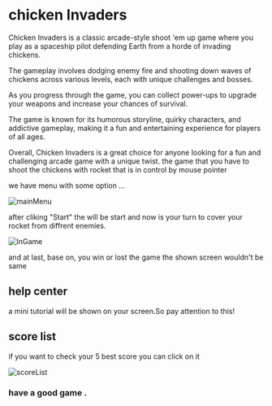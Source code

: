﻿# chicken Invaders
 
 Chicken Invaders is a classic arcade-style shoot 'em up game where you play as a spaceship pilot defending Earth from a horde of invading chickens.

The gameplay involves dodging enemy fire and shooting down waves of chickens across various levels, each with unique challenges and bosses.

As you progress through the game, you can collect power-ups to upgrade your weapons and increase your chances of survival.

The game is known for its humorous storyline, quirky characters, and addictive gameplay, making it a fun and entertaining experience for players of all ages.

Overall, Chicken Invaders is a great choice for anyone looking for a fun and challenging arcade game with a unique twist.
the game that you have to shoot the chickens with rocket that is in control by mouse pointer

we have menu with some option ...

![mainMenu](https://github.com/IsAmirMmd/chickenInvaders/assets/123959325/bd7ab00e-08cd-4ba3-ae9d-2aa6becb6abe)

after cliking "Start" the will be start and now is your turn to cover your rocket from diffrent enemies.

![InGame](https://github.com/IsAmirMmd/chickenInvaders/assets/123959325/04bdccf1-fa80-4c4a-8bfe-fc016360e866)

and at last, base on, you win or lost the game the shown screen wouldn't be same
## help center
a mini tutorial will be shown on your screen.So pay attention to this!
## score list 
if you want to check your 5 best score you can click on it 

![scoreList](https://github.com/IsAmirMmd/chickenInvaders/assets/123959325/99f8029e-3b43-4d88-9247-40bc58744edc)

### have a good game .
